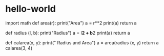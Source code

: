 # hello-world
import math
def area(r):
    print("Area")
    a = r**2
    print(a)
    return a

def radius (l, b):
    print("Radius")
    a = l**2 + b**2
    print(a)
    return a

def calarea(x, y):
    print(" Radius and Area")
    a = area(radius (x, y)
    return a
calarea(3, 4)

